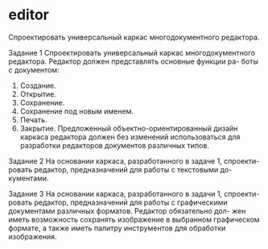 # editor
Спроектировать универсальный каркас многодокументного редактора.

Задание 1
Спроектировать универсальный каркас многодокументного
редактора. Редактор должен представлять основные функции ра-
боты с документом:
1. Создание.
2. Открытие.
3. Сохранение.
4. Сохранение под новым именем.
5. Печать.
6. Закрытие.
Предложенный объектно-ориентированный дизайн каркаса
редактора должен без изменений использоваться для разработки
редакторов документов различных типов.

Задание 2
На основании каркаса, разработанного в задаче 1, спроекти-
ровать редактор, предназначений для работы с текстовыми до-
кументами.

Задание 3
На основании каркаса, разработанного в задачи 1, спроекти-
ровать редактор, предназначений для работы с графическими
документами различных форматов. Редактор обязательно дол-
жен иметь возможность сохранять изображение в выбранном
графическом формате, а также иметь палитру инструментов для
обработки изображения.
